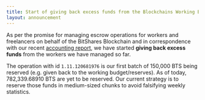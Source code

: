 ```yaml
---
title: Start of giving back excess funds from the Blockchains Working Budget
layout: announcement
---
```


As per the promise for managing escrow operations for workers and
freelancers on behalf of the BitShares Blockchain and in correspondence
with our recent [accounting report](/announcements/2018-01-16-worker-accounting-report),
we have started **giving back excess funds** from the workers we have
managed so far.

The operation with id `1.11.120681976` is our first batch of 150,000 BTS
being reserved (e.g. given back to the working budget/reserves). As of
today, 782,339.68910 BTS are yet to be reserved. Our current strategy is
to reserve those funds in medium-sized chunks to avoid falsifying weekly
statistics.
